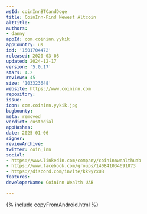 ```yaml
---
wsId: coinInnBTCandDoge
title: CoinInn-Find Newest Altcoin
altTitle: 
authors:
- danny
appId: com.coininn.yykik
appCountry: us
idd: '1501704472'
released: 2020-03-08
updated: 2024-12-17
version: '5.0.17'
stars: 4.2
reviews: 45
size: '103323648'
website: https://www.coininn.com
repository: 
issue: 
icon: com.coininn.yykik.jpg
bugbounty: 
meta: removed
verdict: custodial
appHashes: 
date: 2025-01-06
signer: 
reviewArchive: 
twitter: coin_inn
social:
- https://www.linkedin.com/company/coininnwealthuab
- https://www.facebook.com/groups/140841034691073
- https://discord.com/invite/kk9yYxUB
features: 
developerName: CoinInn Wealth UAB

---
```


{% include copyFromAndroid.html %}
